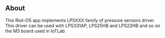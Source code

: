 ## About
This Riot-OS app implements LPSXXX family of pressure sensors driver. This driver can be used with LPS331AP, LPS25HB and LPS22HB and so on the M3 board used in IoTLab.
